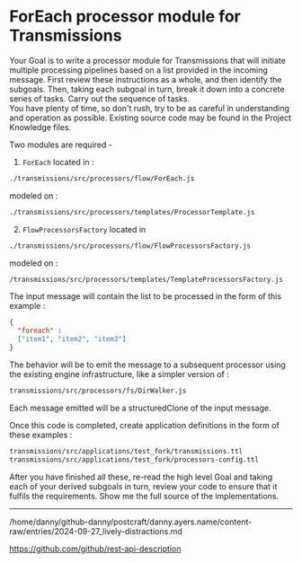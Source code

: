 # ForEach processor module for Transmissions

Your Goal is to write a processor module for Transmissions that will initiate multiple processing pipelines based on a list provided in the incoming message. First review these instructions as a whole, and then identify the subgoals. Then, taking each subgoal in turn, break it down into a concrete series of tasks. Carry out the sequence of tasks.  
You have plenty of time, so don't rush, try to be as careful in understanding and operation as possible.
Existing source code may be found in the Project Knowledge files.

Two modules are required -

1. `ForEach` located in :
```sh
./transmissions/src/processors/flow/ForEach.js
```
modeled on :
```sh
./transmissions/src/processors/templates/ProcessorTemplate.js
```

2. `FlowProcessorsFactory` located in
``` sh
./transmissions/src/processors/flow/FlowProcessorsFactory.js
```
modeled on :
```sh
/transmissions/src/processors/templates/TemplateProcessorsFactory.js
```

The input message will contain the list to be processed in the form of this example :
```json
{
  "foreach" :
  ["item1", "item2", "item3"]
}
```

The behavior will be to emit the message to a subsequent processor using the existing engine infrastructure, like a simpler version of :
```sh
transmissions/src/processors/fs/DirWalker.js
```

Each message emitted will be a structuredClone of the input message.  

Once this code is completed, create application definitions in the form of these examples :
```sh
transmissions/src/applications/test_fork/transmissions.ttl
transmissions/src/applications/test_fork/processors-config.ttl
```

After you have finished all these, re-read the high level Goal and taking each of your derived subgoals in turn, review your code to ensure that it fulfils the requirements.
Show me the full source of the implementations.

---

/home/danny/github-danny/postcraft/danny.ayers.name/content-raw/entries/2024-09-27_lively-distractions.md

https://github.com/github/rest-api-description
